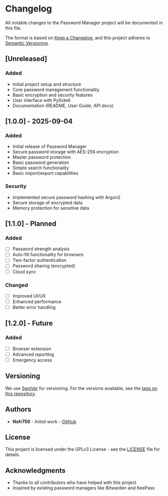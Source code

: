 # Changelog

All notable changes to the Password Manager project will be documented in this file.

The format is based on [Keep a Changelog](https://keepachangelog.com/en/1.0.0/),
and this project adheres to [Semantic Versioning](https://semver.org/spec/v2.0.0.html).

## [Unreleased]

### Added
- Initial project setup and structure
- Core password management functionality
- Basic encryption and security features
- User interface with PySide6
- Documentation (README, User Guide, API docs)

## [1.0.0] - 2025-09-04

### Added
- Initial release of Password Manager
- Secure password storage with AES-256 encryption
- Master password protection
- Basic password generation
- Simple search functionality
- Basic import/export capabilities

### Security
- Implemented secure password hashing with Argon2
- Secure storage of encrypted data
- Memory protection for sensitive data

## [1.1.0] - Planned

### Added
- [ ] Password strength analysis
- [ ] Auto-fill functionality for browsers
- [ ] Two-factor authentication
- [ ] Password sharing (encrypted)
- [ ] Cloud sync

### Changed
- [ ] Improved UI/UX
- [ ] Enhanced performance
- [ ] Better error handling

## [1.2.0] - Future

### Added
- [ ] Browser extension
- [ ] Advanced reporting
- [ ] Emergency access

## Versioning

We use [SemVer](http://semver.org/) for versioning. For the versions available, see the [tags on this repository](https://github.com/Nsfr750/pass_mgr/tags).

## Authors

- **Nsfr750** - *Initial work* - [GitHub](https://github.com/Nsfr750)

## License

This project is licensed under the GPLv3 License - see the [LICENSE](LICENSE) file for details.

## Acknowledgments

- Thanks to all contributors who have helped with this project
- Inspired by existing password managers like Bitwarden and KeePass
